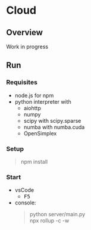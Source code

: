 # Cloud

## Overview

Work in progress

## Run
### Requisites

- node.js for npm
- python interpreter with
	- aiohttp
	- numpy
	- scipy with scipy.sparse
	- numba with numba.cuda
	- OpenSimplex
### Setup
>npm install

### Start
- vsCode 
	- <kbd>F5</kbd>
- console:
	> python server/main.py\
	> npx rollup -c -w
 